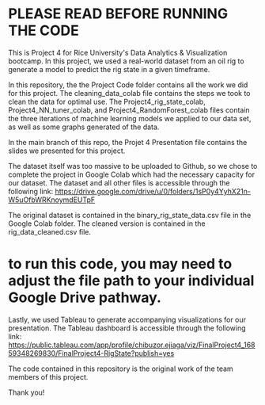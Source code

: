 # PLEASE READ BEFORE RUNNING THE CODE

This is Project 4 for Rice University's Data Analytics & Visualization bootcamp. In this project, we used a real-world dataset from an oil rig to generate a model to predict the rig state in a given timeframe.

In this repository, the the Project Code folder contains all the work we did for this project. The cleaning_data_colab file contains the steps we took to clean the data for optimal use. The Project4_rig_state_colab, Project4_NN_tuner_colab, and Project4_RandomForest_colab files contain the three iterations of machine learning models we applied to our data set, as well as some graphs generated of the data. 

In the main branch of this repo, the Projet 4 Presentation file contains the slides we presented for this project.

The dataset itself was too massive to be uploaded to Github, so we chose to complete the project in Google Colab which had the necessary capacity for our dataset. The dataset and all other files is accessible through the following link:
https://drive.google.com/drive/u/0/folders/1sP0y4YyhX21n-W5uOfbWRKnoymdEUTpF 

The original dataset is contained in the binary_rig_state_data.csv file in the Google Colab folder. The cleaned version is contained in the rig_data_cleaned.csv file.

# to run this code, you may need to adjust the file path to your individual Google Drive pathway.

Lastly, we used Tableau to generate accompanying visualizations for our presentation. The Tableau dashboard is accessible through the following link:
https://public.tableau.com/app/profile/chibuzor.ejiaga/viz/FinalProject4_16859348269830/FinalProject4-RigState?publish=yes

The code contained in this repository is the original work of the team members of this project. 

Thank you!
